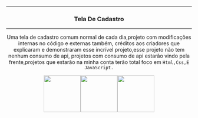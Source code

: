 <div align="center" >

---
### Tela De Cadastro
---

Uma tela de cadastro comum normal de cada dia,projeto
com modificações internas no código e externas também,
créditos aos criadores que explicaram e demonstraram esse
incrível projeto,esse projeto não tem nenhum consumo de api,
projetos com consumo de api estarão vindo pela frente,projetos
que estarão na minha conta terão total foco em ```Html,Css,E JavaScript.```

<img src="https://github.com/Anmol-Baranwal/Cool-GIFs-For-GitHub/assets/74038190/29fd6286-4e7b-4d6c-818f-c4765d5e39a9" width="100"><img src="https://user-images.githubusercontent.com/74038190/212257454-16e3712e-945a-4ca2-b238-408ad0bf87e6.gif" width="100"><img src="https://github.com/Anmol-Baranwal/Cool-GIFs-For-GitHub/assets/74038190/67f477ed-6624-42da-99f0-1a7b1a16eecb" width="100">

